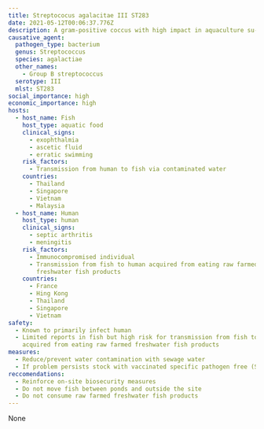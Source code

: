 ```yaml
---
title: Streptococus agalacitae III ST283
date: 2021-05-12T00:06:37.776Z
description: A gram-positive coccus with high impact in aquaculture su-merce
causative_agent:
  pathogen_type: bacterium
  genus: Streptococcus
  species: agalactiae
  other_names:
    - Group B streptococcus
  serotype: III
  mlst: ST283
social_importance: high
economic_importance: high
hosts:
  - host_name: Fish
    host_type: aquatic food
    clinical_signs:
      - exophthalmia
      - ascetic fluid
      - erratic swimming
    risk_factors:
      - Transmission from human to fish via contaminated water
    countries:
      - Thailand
      - Singapore
      - Vietnam
      - Malaysia
  - host_name: Human
    host_type: human
    clinical_signs:
      - septic arthritis
      - meningitis
    risk_factors:
      - Immunocompromised individual
      - Transmission from fish to human acquired from eating raw farmed
        freshwater fish products
    countries:
      - France
      - Hing Kong
      - Thailand
      - Singapore
      - Vietnam
safety:
  - Known to primarily infect human
  - Limited reports in fish but high risk for transmission from fish to human
    acquired from eating raw farmed freshwater fish products
measures:
  - Reduce/prevent water contamination with sewage water
  - If problem persists stock with vaccinated specific pathogen free (SPF) seeds
reccomendations:
  - Reinforce on-site biosecurity measures
  - Do not move fish between ponds and outside the site
  - Do not consume raw farmed freshwater fish products
---
```

None